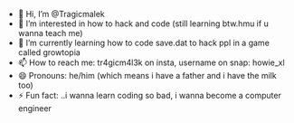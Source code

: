 - 👋 Hi, I’m @Tragicmalek
- 👀 I’m interested in how to hack and code (still learning btw.hmu if u wanna teach me)
- 🌱 I’m currently learning how to code save.dat to hack ppl in a game called growtopia
- 📫 How to reach me: tr4gicm4l3k on insta, username on snap: howie_xl
- 😄 Pronouns: he/him (which means i have a father and i have the milk too)
- ⚡ Fun fact: ..i wanna learn coding so bad, i wanna become a computer engineer

<!---
Tragicmalek/Tragicmalek is a ✨ special ✨ repository because its `README.md` (this file) appears on your GitHub profile.
You can click the Preview link to take a look at your changes.
--->
